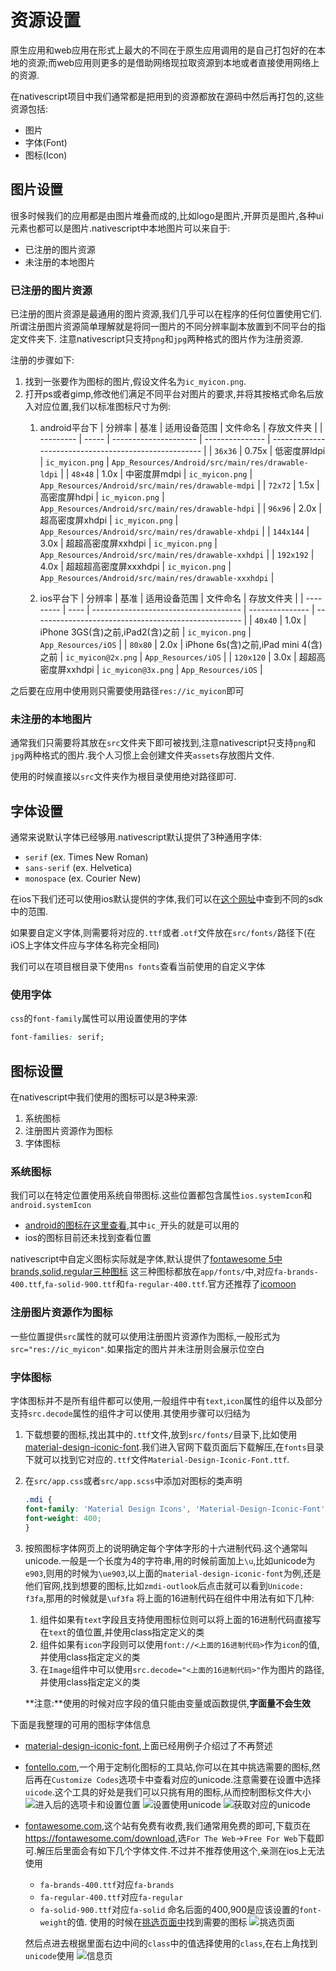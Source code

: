 # 资源设置

原生应用和web应用在形式上最大的不同在于原生应用调用的是自己打包好的在本地的资源;而web应用则更多的是借助网络现拉取资源到本地或者直接使用网络上的资源.

在nativescript项目中我们通常都是把用到的资源都放在源码中然后再打包的,这些资源包括:

+ 图片
+ 字体(Font)
+ 图标(Icon)

## 图片设置

很多时候我们的应用都是由图片堆叠而成的,比如logo是图片,开屏页是图片,各种ui元素也都可以是图片.nativescript中本地图片可以来自于:

+ 已注册的图片资源
+ 未注册的本地图片

### 已注册的图片资源

已注册的图片资源是最通用的图片资源,我们几乎可以在程序的任何位置使用它们.所谓注册图片资源简单理解就是将同一图片的不同分辨率副本放置到不同平台的指定文件夹下.
注意nativescript只支持`png`和`jpg`两种格式的图片作为注册资源.

注册的步骤如下:

1. 找到一张要作为图标的图片,假设文件名为`ic_myicon.png`.
2. 打开ps或者gimp,修改他们满足不同平台对图片的要求,并将其按格式命名后放入对应位置,我们以标准图标尺寸为例:
   1. android平台下
        | 分辨率    | 基准  | 适用设备范围          | 文件命名        | 存放文件夹                                            |
        | --------- | ----- | --------------------- | --------------- | ----------------------------------------------------- |
        | `36x36`   | 0.75x | 低密度屏ldpi          | `ic_myicon.png` | `App_Resources/Android/src/main/res/drawable-ldpi`    |
        | `48×48`   | 1.0x  | 中密度屏mdpi          | `ic_myicon.png` | `App_Resources/Android/src/main/res/drawable-mdpi`    |
        | `72x72`   | 1.5x  | 高密度屏hdpi          | `ic_myicon.png` | `App_Resources/Android/src/main/res/drawable-hdpi`    |
        | `96x96`   | 2.0x  | 超高密度屏xhdpi       | `ic_myicon.png` | `App_Resources/Android/src/main/res/drawable-xhdpi`   |
        | `144x144` | 3.0x  | 超超高密度屏xxhdpi    | `ic_myicon.png` | `App_Resources/Android/src/main/res/drawable-xxhdpi`  |
        | `192x192` | 4.0x  | 超超超高密度屏xxxhdpi | `ic_myicon.png` | `App_Resources/Android/src/main/res/drawable-xxxhdpi` |

   1. ios平台下
        | 分辨率    | 基准 | 适用设备范围                          | 文件命名        | 存放文件夹                                           |
        | --------- | ---- | ------------------------------------- | --------------- | ---------------------------------------------------- |
        | `40x40`   | 1.0x | iPhone 3GS(含)之前,iPad2(含)之前      | `ic_myicon.png` | `App_Resources/iOS`   |
        | `80x80`   | 2.0x | iPhone 6s(含)之前,iPad mini 4(含)之前 | `ic_myicon@2x.png` | `App_Resources/iOS`  |
        | `120x120` | 3.0x | 超超高密度屏xxhdpi                    | `ic_myicon@3x.png` | `App_Resources/iOS` |

之后要在应用中使用则只需要使用路径`res://ic_myicon`即可

### 未注册的本地图片

通常我们只需要将其放在`src`文件夹下即可被找到,注意nativescript只支持`png`和`jpg`两种格式的图片.我个人习惯上会创建文件夹`assets`存放图片文件.

使用的时候直接以`src`文件夹作为根目录使用绝对路径即可.

## 字体设置

通常来说默认字体已经够用.nativescript默认提供了3种通用字体:

+ `serif` (ex. Times New Roman)
+ `sans-serif` (ex. Helvetica)
+ `monospace` (ex. Courier New)

在ios下我们还可以使用ios默认提供的字体,我们可以在[这个网址](http://iosfonts.com/)中查到不同的sdk中的范围.

如果要自定义字体,则需要将对应的`.ttf`或者`.otf`文件放在`src/fonts/`路径下(在iOS上字体文件应与字体名称完全相同)

我们可以在项目根目录下使用`ns fonts`查看当前使用的自定义字体

### 使用字体

`css`的`font-family`属性可以用设置使用的字体

```css
font-families: serif;
```

## 图标设置

在nativescript中我们使用的图标可以是3种来源:

1. 系统图标
2. 注册图片资源作为图标
3. 字体图标

### 系统图标

我们可以在特定位置使用系统自带图标.这些位置都包含属性`ios.systemIcon`和`android.systemIcon`

+ [android的图标在这里查看](https://developer.android.com/reference/android/R.drawable.html),其中`ic_`开头的就是可以用的
+ ios的图标目前还未找到查看位置

nativescript中自定义图标实际就是字体,默认提供了[fontawesome 5中brands,solid,regular三种图标](https://fontawesome.com/v5/search?s=brands)
这三种图标都放在`app/fonts/`中,对应`fa-brands-400.ttf`,`fa-solid-900.ttf`和`fa-regular-400.ttf`.官方还推荐了[icomoon](https://icomoon.io/)

### 注册图片资源作为图标

一些位置提供`src`属性的就可以使用注册图片资源作为图标,一般形式为`src="res://ic_myicon"`.如果指定的图片并未注册则会展示位空白

### 字体图标

字体图标并不是所有组件都可以使用,一般组件中有`text`,`icon`属性的组件以及部分支持`src.decode`属性的组件才可以使用.其使用步骤可以归结为

1. 下载想要的图标,找出其中的`.ttf`文件,放到`src/fonts/`目录下,比如使用[material-design-iconic-font](https://zavoloklom.github.io/material-design-iconic-font/icons.html).我们进入官网下载页面后下载解压,在`fonts`目录下就可以找到它对应的`.ttf`文件`Material-Design-Iconic-Font.ttf`.

2. 在`src/app.css`或者`src/app.scss`中添加对图标的类声明

    ```css
    .mdi {
    font-family: 'Material Design Icons', 'Material-Design-Iconic-Font';
    font-weight: 400;
    }
    ```

3. 按照图标字体网页上的说明确定每个字体字形的十六进制代码.这个通常叫unicode.一般是一个长度为4的字符串,用的时候前面加上`\u`,比如unicode为`e903`,则用的时候为`\ue903`,以上面的`material-design-iconic-font`为例,还是他们官网,找到想要的图标,比如`zmdi-outlook`后点击就可以看到`Unicode: f3fa`,那用的时候就是`\uf3fa`
    将上面的16进制代码在组件中用法有如下几种:

    1. 组件如果有`text`字段且支持使用图标位则可以将上面的16进制代码直接写在`text`的值位置,并使用class指定定义的类
    2. 组件如果有`icon`字段则可以使用`font://<上面的16进制代码>`作为`icon`的值,并使用class指定定义的类
    3. 在`Image`组件中可以使用`src.decode="<上面的16进制代码>"`作为图片的路径,并使用class指定定义的类

    **注意:**使用的时候对应字段的值只能由变量或函数提供,**字面量不会生效**

下面是我整理的可用的图标字体信息

+ [material-design-iconic-font](https://zavoloklom.github.io/material-design-iconic-font/icons.html),上面已经用例子介绍过了不再赘述
+ [fontello.com](https://fontello.com/),一个用于定制化图标的工具站,你可以在其中挑选需要的图标,然后再在`Customize Codes`选项卡中查看对应的unicode.注意需要在设置中选择`uicode`.这个工具的好处是我们可以只挑有用的图标,从而控制图标文件大小
    ![进入后的选项卡和设置位置](./imgs/fontello.png)
    ![设置使用unicode](./imgs/fontello_setting.png)
    ![获取对应的unicode](./imgs/fontello_unicode.png)
+ [fontawesome.com](https://fontawesome.com/),这个站有免费有收费,我们通常用免费的即可,下载页在<https://fontawesome.com/download>,选`For The Web`->`Free For Web`下载即可.解压后里面会有如下几个字体文件.不过并不推荐使用这个,亲测在ios上无法使用
    + `fa-brands-400.ttf`对应`fa-brands`
    + `fa-regular-400.ttf`对应`fa-regular`
    + `fa-solid-900.ttf`对应`fa-solid`
    命名后面的400,900是应该设置的`font-weight`的值.
    使用的时候在[挑选页面中](https://fontawesome.com/icons/categories/medical-health?f=classic&s=solid)找到需要的图标
    ![挑选页面](./imgs/select_page.png)

    然后点进去根据里面右边中间的`class`中的值选择使用的`class`,在右上角找到`unicode`使用
    ![信息页](./imgs/icon_info.png)

<!-- 
#### 在nativescript-vue中使用npm中打包好的图标(推荐)

上面的方法缺点很明显,就是可读性差,社区提供了[一个webpack插件](https://github.com/nativescript-community/fonts)用于解决这个问题.使用这个插件我们在原本写16进制代码的地方可以使用更加可读的图标名来替代.

目前官方提供了对[FontAwesome](https://fontawesome.com/docs/web/setup/packages),[Material Design Fonts](https://materialdesignicons.com/)以及自定义字体文件的支持

##### FontAwesome图标配置

1. 安装`@nativescript-community/fonts`

    ```bash
    npm install @nativescript-community/fonts --save-dev
    ```

2. 安装`@fortawesome/fontawesome-free`

    ```bash
    npm i @fortawesome/fontawesome-free --save-dev
    ```

3. 修改`app.scss`

    ```scss
    ...
    .fas {
    font-family: 'Font Awesome 6 Free', 'fa-solid-900';
    font-weight: 900;
    }

    .far {
    font-family: 'Font Awesome 6 Free', 'fa-regular-400';
    font-weight: 400;
    }

    .fab {
    font-family: 'Font Awesome 6 Brands', 'fa-brands-400';
    font-weight: 400;
    }
    ...
    ```

4. 修改`webpack.config.js`

    ```js
    const { addFontsConfigFontAwesome, FontAwesomeFontType } = require('@nativescript-community/fonts');
    ...
    module.exports = (env) => {
        webpack.init(env);
        ...
        addFontsConfigFontAwesome({ 
            fontTypes: [FontAwesomeFontType.solid, FontAwesomeFontType.brands, FontAwesomeFontType.regular], 
            stripCharactersFromFont: true 
        });
        ...
        return webpack.resolveConfig();
    };

    ```

5. 使用时如下例

    ```vue
    <Label class="fas" text="fa-trash-can"></Label> 
    ```

##### Material Design Fonts图标配置

1. 安装`@nativescript-community/fonts`

    ```bash
    npm install @nativescript-community/fonts --save-dev
    ```

2. 安装`@fortawesome/fontawesome-free`

    ```bash
    npm i @mdi/font --save-dev
    ```

3. 修改`app.scss`

    ```scss
    ...
    .mdi {
        font-family: 'Material Design Icons', 'materialdesignicons-webfont';
        font-weight: 400;
    }
    ...
    ```

4. 修改`webpack.config.js`

    ```js
    const { addFontsConfigMDIFont } = require('@nativescript-community/fonts');
    ...
     module.exports = (env) => {
        webpack.init(env);
        ...
        addFontsConfigMDIFont({
            stripCharactersFromFont: true,
        });  
        ...
        return webpack.resolveConfig();
    }
    ```

5. 使用时如下例

    ```vue
    <Label class="mdi" text="trash-can"></Label> 
    ```

##### 自定义图标配置


1. 安装`@nativescript-community/fonts`

    ```bash
    npm install @nativescript-community/fonts --save-dev
    ```

2. 下载你的`.ttf`文件到`fonts`文件夹下,比如`fonts\icofont.ttf`

3. 修改`app.scss`

    ```scss
    ...
    .icoFont {
        font-family: 'IcoFont', 'icofont';
        font-weight: 400;
    }
    ...
    ```

4. 修改`webpack.config.js`有两种方式:

    1. 直接在`webpack.config.js`中声明待用的图标

        ```js
        const { addFontsConfigCustom } = require('@nativescript-community/fonts');
        ...
        module.exports = (env) => {
            webpack.init(env);
            ....
            addFontsConfigCustom({
                pathToFont: 'fonts/icofont.ttf',
                tokenPrefix: 'icofont-',   // 图标前缀
                tokenValues: {
                    trash: 'ee09', //待使用图标的16进制码
                },
                stripCharactersFromFont: true,
            })
            ...
            return webpack.resolveConfig();
        }
        ```

    2. 先创建一个css文件声明要使用的图标,比如`fonts\icofont.scss`

        ```scss
        $trash: \e053;
        ```

        然后再设置`webpack.config.js`

        ```js
        ...
        const { addFontsConfigCustom } = require('@nativescript-community/fonts');
        module.exports = (env) => {
            webpack.init(env);
            ....
            addFontsConfigCustom({ 
                pathToFont: 'fonts/icofont.ttf', 
                tokenPrefix: 'icofont-', 
                tokenScss: 'fonts/icofont.scss', 
                stripCharactersFromFont: true }
            );
        ....
        return webpack.resolveConfig();
        }
        ```

5. 使用时如下例

    ```vue
    <Label text="icofont-trash" class="icoFont"/> 
    ```

-->